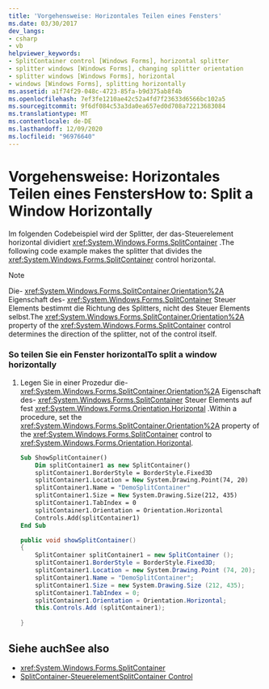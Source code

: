 ```yaml
---
title: 'Vorgehensweise: Horizontales Teilen eines Fensters'
ms.date: 03/30/2017
dev_langs:
- csharp
- vb
helpviewer_keywords:
- SplitContainer control [Windows Forms], horizontal splitter
- splitter windows [Windows Forms], changing splitter orientation
- splitter windows [Windows Forms], horizontal
- windows [Windows Forms], splitting horizontally
ms.assetid: a1f74f29-048c-4723-85fa-b9d375ab8f4b
ms.openlocfilehash: 7ef3fe1210ae42c52a4fd7f23633d6566bc102a5
ms.sourcegitcommit: 9f6df084c53a3da0ea657ed0d708a72213683084
ms.translationtype: MT
ms.contentlocale: de-DE
ms.lasthandoff: 12/09/2020
ms.locfileid: "96976640"
---
```

# <a name="how-to-split-a-window-horizontally"></a><span data-ttu-id="4091b-102">Vorgehensweise: Horizontales Teilen eines Fensters</span><span class="sxs-lookup"><span data-stu-id="4091b-102">How to: Split a Window Horizontally</span></span>
<span data-ttu-id="4091b-103">Im folgenden Codebeispiel wird der Splitter, der das-Steuerelement horizontal dividiert <xref:System.Windows.Forms.SplitContainer> .</span><span class="sxs-lookup"><span data-stu-id="4091b-103">The following code example makes the splitter that divides the <xref:System.Windows.Forms.SplitContainer> control horizontal.</span></span>  
  
> [!NOTE]
> <span data-ttu-id="4091b-104">Die- <xref:System.Windows.Forms.SplitContainer.Orientation%2A> Eigenschaft des- <xref:System.Windows.Forms.SplitContainer> Steuer Elements bestimmt die Richtung des Splitters, nicht des Steuer Elements selbst.</span><span class="sxs-lookup"><span data-stu-id="4091b-104">The <xref:System.Windows.Forms.SplitContainer.Orientation%2A> property of the <xref:System.Windows.Forms.SplitContainer> control determines the direction of the splitter, not of the control itself.</span></span>  
  
### <a name="to-split-a-window-horizontally"></a><span data-ttu-id="4091b-105">So teilen Sie ein Fenster horizontal</span><span class="sxs-lookup"><span data-stu-id="4091b-105">To split a window horizontally</span></span>  
  
1. <span data-ttu-id="4091b-106">Legen Sie in einer Prozedur die- <xref:System.Windows.Forms.SplitContainer.Orientation%2A> Eigenschaft des- <xref:System.Windows.Forms.SplitContainer> Steuer Elements auf fest <xref:System.Windows.Forms.Orientation.Horizontal> .</span><span class="sxs-lookup"><span data-stu-id="4091b-106">Within a procedure, set the <xref:System.Windows.Forms.SplitContainer.Orientation%2A> property of the <xref:System.Windows.Forms.SplitContainer> control to <xref:System.Windows.Forms.Orientation.Horizontal>.</span></span>  
  
    ```vb  
    Sub ShowSplitContainer()  
        Dim splitContainer1 as new SplitContainer()  
        splitContainer1.BorderStyle = BorderStyle.Fixed3D  
        splitContainer1.Location = New System.Drawing.Point(74, 20)  
        splitContainer1.Name = "DemoSplitContainer"  
        splitContainer1.Size = New System.Drawing.Size(212, 435)  
        splitContainer1.TabIndex = 0  
        splitContainer1.Orientation = Orientation.Horizontal  
        Controls.Add(splitContainer1)  
    End Sub  
    ```  
  
    ```csharp  
    public void showSplitContainer()  
    {  
        SplitContainer splitContainer1 = new SplitContainer ();  
        splitContainer1.BorderStyle = BorderStyle.Fixed3D;  
        splitContainer1.Location = new System.Drawing.Point (74, 20);  
        splitContainer1.Name = "DemoSplitContainer";  
        splitContainer1.Size = new System.Drawing.Size (212, 435);  
        splitContainer1.TabIndex = 0;  
        splitContainer1.Orientation = Orientation.Horizontal;  
        this.Controls.Add (splitContainer1);  
  
    }  
    ```  
  
## <a name="see-also"></a><span data-ttu-id="4091b-107">Siehe auch</span><span class="sxs-lookup"><span data-stu-id="4091b-107">See also</span></span>

- <xref:System.Windows.Forms.SplitContainer>
- [<span data-ttu-id="4091b-108">SplitContainer-Steuerelement</span><span class="sxs-lookup"><span data-stu-id="4091b-108">SplitContainer Control</span></span>](splitcontainer-control-windows-forms.md)
